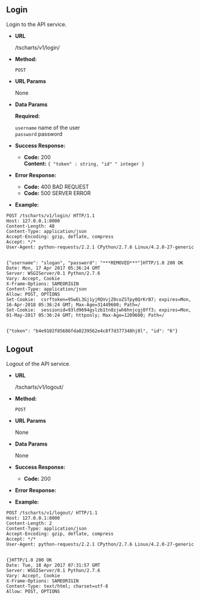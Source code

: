 **Login**
----
  Login to the API service.  

* **URL**

  /tscharts/v1/login/

* **Method:**

  `POST`
  
*  **URL Params**

   None

* **Data Params**

   **Required:**
 
   `username` name of the user<br />
   `password` password<br />

* **Success Response:**

  * **Code:** 200 <br />
    **Content:** `{ "token" : string, "id" " integer }`
 
* **Error Response:**

  * **Code:** 400 BAD REQUEST<br />
  * **Code:** 500 SERVER ERROR

* **Example:**

```
POST /tscharts/v1/login/ HTTP/1.1
Host: 127.0.0.1:8000
Content-Length: 48
Content-Type: application/json
Accept-Encoding: gzip, deflate, compress
Accept: */*
User-Agent: python-requests/2.2.1 CPython/2.7.6 Linux/4.2.0-27-generic


{"username": "slogan", "password": "***REMOVED***"}HTTP/1.0 200 OK
Date: Mon, 17 Apr 2017 05:36:24 GMT
Server: WSGIServer/0.1 Python/2.7.6
Vary: Accept, Cookie
X-Frame-Options: SAMEORIGIN
Content-Type: application/json
Allow: POST, OPTIONS
Set-Cookie:  csrftoken=95wEL3Gj1yjRQVvjZ0coZSTpy0QrKrB7; expires=Mon, 16-Apr-2018 05:36:24 GMT; Max-Age=31449600; Path=/
Set-Cookie:  sessionid=93ld9694gslzb1tn8zjwh6hnjcgj0ff3; expires=Mon, 01-May-2017 05:36:24 GMT; httponly; Max-Age=1209600; Path=/


{"token": "b4e9102f85686fda0239562e4c8f7d377348hj8l", "id": "6"}
```

**Logout**
----
  Logout of the API service.  

* **URL**

  /tscharts/v1/logout/

* **Method:**

  `POST`
  
*  **URL Params**

   None

* **Data Params**

   None

* **Success Response:**

  * **Code:** 200 <br />
 
* **Error Response:**

* **Example:**

```
POST /tscharts/v1/logout/ HTTP/1.1
Host: 127.0.0.1:8000
Content-Length: 2
Content-Type: application/json
Accept-Encoding: gzip, deflate, compress
Accept: */*
User-Agent: python-requests/2.2.1 CPython/2.7.6 Linux/4.2.0-27-generic


{}HTTP/1.0 200 OK
Date: Tue, 18 Apr 2017 07:31:57 GMT
Server: WSGIServer/0.1 Python/2.7.6
Vary: Accept, Cookie
X-Frame-Options: SAMEORIGIN
Content-Type: text/html; charset=utf-8
Allow: POST, OPTIONS
```
